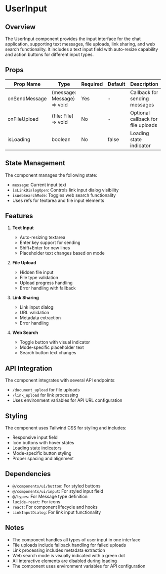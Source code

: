 # UserInput

## Overview
The UserInput component provides the input interface for the chat application, supporting text messages, file uploads, link sharing, and web search functionality. It includes a text input field with auto-resize capability and action buttons for different input types.

## Props
| Prop Name | Type | Required | Default | Description |
|-----------|------|----------|---------|-------------|
| onSendMessage | (message: Message) => void | Yes | - | Callback for sending messages |
| onFileUpload | (file: File) => void | No | - | Optional callback for file uploads |
| isLoading | boolean | No | false | Loading state indicator |

## State Management
The component manages the following state:
- `message`: Current input text
- `isLinkDialogOpen`: Controls link input dialog visibility
- `isWebSearchMode`: Toggles web search functionality
- Uses refs for textarea and file input elements

## Features
1. **Text Input**
   - Auto-resizing textarea
   - Enter key support for sending
   - Shift+Enter for new lines
   - Placeholder text changes based on mode

2. **File Upload**
   - Hidden file input
   - File type validation
   - Upload progress handling
   - Error handling with fallback

3. **Link Sharing**
   - Link input dialog
   - URL validation
   - Metadata extraction
   - Error handling

4. **Web Search**
   - Toggle button with visual indicator
   - Mode-specific placeholder text
   - Search button text changes

## API Integration
The component integrates with several API endpoints:
- `/document_upload` for file uploads
- `/link_upload` for link processing
- Uses environment variables for API URL configuration

## Styling
The component uses Tailwind CSS for styling and includes:
- Responsive input field
- Icon buttons with hover states
- Loading state indicators
- Mode-specific button styling
- Proper spacing and alignment

## Dependencies
- `@/components/ui/button`: For styled buttons
- `@/components/ui/input`: For styled input field
- `@/types`: For Message type definition
- `lucide-react`: For icons
- `react`: For component lifecycle and hooks
- `LinkInputDialog`: For link input functionality

## Notes
- The component handles all types of user input in one interface
- File uploads include fallback handling for failed uploads
- Link processing includes metadata extraction
- Web search mode is visually indicated with a green dot
- All interactive elements are disabled during loading
- The component uses environment variables for API configuration 